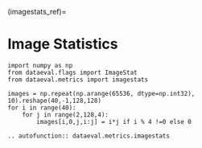 (imagestats_ref)=
# Image Statistics

```{testsetup}
import numpy as np
from dataeval.flags import ImageStat
from dataeval.metrics import imagestats

images = np.repeat(np.arange(65536, dtype=np.int32), 10).reshape(40,-1,128,128)
for i in range(40):
    for j in range(2,128,4):
        images[i,0,j,i:j] = i*j if i % 4 !=0 else 0
```

```{eval-rst}
.. autofunction:: dataeval.metrics.imagestats
```

